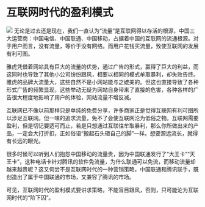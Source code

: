 # 互联网时代的盈利模式

![](https://ws1.sinaimg.cn/large/007psiIqly1fyj3hv709fj30vb05rdgb.jpg)
无论是过去还是现在，我们一直认为“流量”是互联网得以存活的根源，中国三大运营商：中国电信、中国联通、中国移动，占据着中国的互联网的流通根源。对于用户而言，没有流量，等价于没有网络。而用户花钱买流量，致使互联网的发展有利可图。

雅虎凭借着网站具有巨大的流量的优势，通过广告的形式，赢得了巨大的利益，而这同时也导致了其他小公司纷纷跟风，相要以相同的模式牟取暴利，却失败告终。雅虎的品牌大流量大，这些自然不是小网站能与之媲美的。但这也直接导致了各种形式广告的频繁显现，这些举动无疑为网站自身带来了直接的危害，各种各样的广告很大程度地影响了用户的体验，网站流量不增反减。

互联网已不像以前那样只是单纯的免费分享，许多商家正是觉得互联网有利可图所以涉足互联网。但一味的追求流量，免不了会使互联网沦为低俗之物。互联网需要盈利，但是切记要适可而止，若是只想通过互联往牟取暴利，那么你所做出来的产品，一定会大打折扣，正如俗语“搬起石头砸自己的脚”一样。想要源远流长，就得有长远的眼光。

很多时候可以听到人们抱怨中国移动的流量贵，因为中国联通发行了“大王卡”“天王卡”，这种电话卡针对腾讯的软件免流量，为什么联通可以免流，而移动流量却越来越贵呢？这又何尝不是互联网时代的一种营销策略，中国联通和腾讯联手，既创造出了属于中国联通的市场，又兼容了腾讯的市场。

可见，互联网时代的盈利模式要讲求策略，不能盲目跟风，否则，只可能沦为互联网时代的“阶下囚”。

